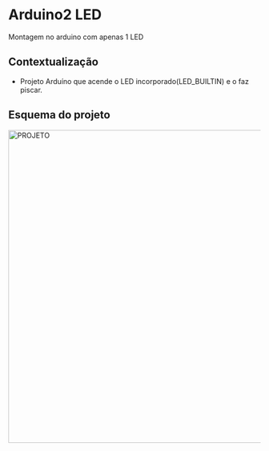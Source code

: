 # Arduino2 LED
Montagem no arduino com apenas 1 LED

## Contextualização

- Projeto Arduíno que acende o LED incorporado(LED_BUILTIN) e o faz piscar.<br>

## Esquema do projeto

<img width="626" alt="PROJETO" src="https://user-images.githubusercontent.com/130802556/235014171-8132388d-5411-4eaf-80ee-54ad8c22fe63.png">
